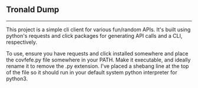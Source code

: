 ## Tronald Dump
---
This project is a simple cli client for various fun/random APIs. It's built using python's requests and click packages for generating API calls and a CLI, respectively.

To use, ensure you have requests and click installed somewhere and place the covfefe.py file somewhere in your PATH. Make it executable, and ideally rename it to remove the .py extension. I've placed a shebang line at the top of the file so it should run in your default system python interpreter for python3.